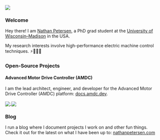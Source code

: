 <a href="https://github.com/npetersen2">
  <img src="https://github-readme-stats.vercel.app/api?username=npetersen2&count_private=true&show_icons=true&hide_rank=false" />
</a>

### Welcome

Hey there! I am [Nathan Petersen](https://nathanpetersen.com/), a PhD grad student at the [University of Wisconsin–Madison](https://www.wisc.edu/) in the USA.

My research interests involve high-performance electric machine control techniques. ⚡🧲🔋🔌

### Open-Source Projects

#### Advanced Motor Drive Controller (AMDC)

I am the lead architect, engineer, and developer for the Advanced Motor Drive Controller (AMDC) platform: [docs.amdc.dev](https://docs.amdc.dev/).

<a href="https://github.com/Severson-Group/AMDC-Firmware">
  <img align="center" src="https://github-readme-stats.vercel.app/api/pin/?username=Severson-Group&repo=AMDC-Firmware" />
</a>
<a href="https://github.com/Severson-Group/AMDC-Hardware">
  <img align="center" src="https://github-readme-stats.vercel.app/api/pin/?username=Severson-Group&repo=AMDC-Hardware" />
</a>
<br/>

### Blog

I run a blog where I document projects I work on and other fun things. Check it out for the latest on what I have been up to: [nathanpetersen.com](https://nathanpetersen.com/)
